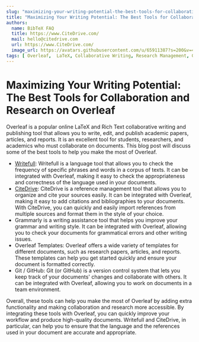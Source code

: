 ```yaml
---
slug: "maximizing-your-writing-potential-the-best-tools-for-collaboration-and-research-on-overleaf"
title: "Maximizing Your Writing Potential: The Best Tools for Collaboration and Research on Overleaf"
authors:
  name: BibTeX FAQ
  title: https://www.CiteDrive.com/
  mail: hello@citedrive.com
  url: https://www.CiteDrive.com/
  image_url: https://avatars.githubusercontent.com/u/65911387?s=200&v=4
tags: [ Overleaf,  LaTeX, Collaborative Writing, Research Management, Grammar Check, Templates, ShareLaTeX, Git, GitHub, Writefull,  CiteDrive, Reference Management,  Language Tool, Writing Assistance, Document Formatting, Academic Writing, Research Papers, Scientific Writing]
---
```


# Maximizing Your Writing Potential: The Best Tools for Collaboration and Research on Overleaf

Overleaf is a popular online LaTeX and Rich Text collaborative writing and publishing tool that allows you to write, edit, and publish academic papers, articles, and reports. It is an excellent tool for students, researchers, and academics who must collaborate on documents. This blog post will discuss some of the best tools to help you make the most of Overleaf.

  

* [Writefull](https://www.writefull.com/): Writefull is a language tool that allows you to check the frequency of specific phrases and words in a corpus of texts. It can be integrated with Overleaf, making it easy to check the appropriateness and correctness of the language used in your documents.
* [CiteDrive](citedrive.com): CiteDrive is a reference management tool that allows you to organize and cite your sources easily. It can be integrated with Overleaf, making it easy to add citations and bibliographies to your documents. With CiteDrive, you can quickly and easily import references from multiple sources and format them in the style of your choice.
* Grammarly is a writing assistance tool that helps you improve your grammar and writing style. It can be integrated with Overleaf, allowing you to check your documents for grammatical errors and other writing issues.
* Overleaf Templates: Overleaf offers a wide variety of templates for different documents, such as research papers, articles, and reports. These templates can help you get started quickly and ensure your document is formatted correctly.
* Git / GitHub: Git (or GitHub) is a version control system that lets you keep track of your documents' changes and collaborate with others. It can be integrated with Overleaf, allowing you to work on documents in a team environment.

  

Overall, these tools can help you make the most of Overleaf by adding extra functionality and making collaboration and research more accessible. By integrating these tools with Overleaf, you can quickly improve your workflow and produce high-quality documents. Writefull and CiteDrive, in particular, can help you to ensure that the language and the references used in your document are accurate and appropriate.
